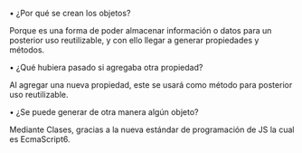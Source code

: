 • ¿Por qué se crean los objetos?

Porque es una forma de poder almacenar información o datos para un posterior uso reutilizable, y con ello llegar a generar propiedades y métodos.

• ¿Qué hubiera pasado si agregaba otra propiedad?

Al agregar una nueva propiedad, este se usará como método para posterior uso reutilizable.

• ¿Se puede generar de otra manera algún objeto?

Mediante Clases, gracias a la nueva estándar de programación de JS la cual es EcmaScript6.
